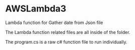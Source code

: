 # AWSLambda3
 Lambda function for Gather date from Json file

The Lambda function related files are all inside of the folder. 

The program.cs is a raw c# function file to run individually.
